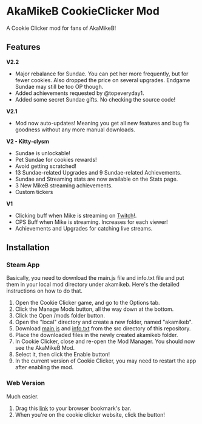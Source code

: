 # AkaMikeB CookieClicker Mod
A Cookie Clicker mod for fans of AkaMikeB!


## Features
<b>V2.2</b>
* Major rebalance for Sundae. You can pet her more frequently, but for fewer cookies. Also dropped the price on several upgrades. Endgame Sundae may still be too OP though.
* Added achievements requested by @topeveryday1.
* Added some secret Sundae gifts. No checking the source code!

<b>V2.1</b>
* Mod now auto-updates! Meaning you get all new features and bug fix goodness without any more manual downloads.

<b>V2 - Kitty-clysm</b>
* Sundae is unlockable!
* Pet Sundae for cookies rewards!
* Avoid getting scratched!
* 13 Sundae-related Upgrades and 9 Sundae-related Achievements.
* Sundae and Streaming stats are now available on the Stats page.
* 3 New MikeB streaming achievements.
* Custom tickers

<b>V1</b>
* Clicking buff when Mike is streaming on <a href="https://www.twitch.tv/akamikeb">Twitch</a>!.
* CPS Buff when Mike is streaming. Increases for each viewer!
* Achievements and Upgrades for catching live streams.

## Installation
### Steam App
Basically, you need to download the main.js file and info.txt file and put them in your local mod directory under akamikeb. Here's the detailed instructions on how to do that.
1. Open the Cookie Clicker game, and go to the Options tab.
2. Click the Manage Mods button, all the way down at the bottom.
3. Click the Open /mods folder button.
4. Open the "local" directory and create a new folder, named "akamikeb".
5. Download <a href="/akamikebccmod/src/main.js">main.js</a> and <a href="/akamikebccmod/src/info.txt">info.txt</a> from the src directory of this repository.
6. Place the downloaded files in the newly created akamikeb folder.
7. In Cookie Clicker, close and re-open the Mod Manager. You should now see the AkaMikeB Mod.
8. Select it, then click the Enable button!
9. In the current version of Cookie Clicker, you may need to restart the app after enabling the mod.

### Web Version
Much easier.
1. Drag this <a href="javascript: Game.LoadMod('https://machinex7.github.io/akamikebccmod/src/main.js');">link</a> to your browser bookmark's bar.
2. When you're on the cookie clicker website, click the button!
